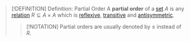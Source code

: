 >[!DEFINITION] Definition: Partial Order
>A **partial order** of a [set](../../Set.md) $A$ is any [relation](../../Relations/Relation.md) $R \subseteq A \times A$ which is [reflexive](../../Relations/Reflexivity.md), [transitive](../../Relations/Transitivity.md) and [antisymmetric](../../Relations/Symmetry.md).
>
>>[!NOTATION]
>>Partial orders are usually denoted by $\le$ instead of $R$.
